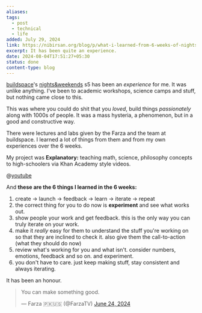 ```yaml
---
aliases: 
tags:
  - post
  - technical
  - life
added: July 29, 2024
link: https://nibirsan.org/blog/p/what-i-learned-from-6-weeks-of-nightsweekends-s5
excerpt: It has been quite an experience.
date: 2024-08-04T17:51:27+05:30
status: done
content-type: blog
---
```

[buildspace](https://buildspace.so/)'s [nights&weekends](https://buildspace.so/nw) s5 has been an *experience* for me. It was unlike anything. I've been to academic workshops, science camps and stuff, but nothing came close to this.

This was where you could do shit that you *loved*, build things *passionately* along with 1000s of people. It was a mass hysteria, a phenomenon, but in a good and constructive way.

There were lectures and labs given by the Farza and the team at buildspace. I learned a lot of things from them and from my own experiences over the 6 weeks.

My project was **Explanatory:** teaching math, science, philosophy concepts to high-schoolers via Khan Academy style videos.

@[youtube](https://youtu.be/qa3-OGwweQk)

And **these are the 6 things I learned in the 6 weeks:**

1. create -> launch -> feedback -> learn -> iterate -> repeat
2. the correct thing for you to do now is **experiment** and see what works out. 
3. show people your work and get feedback. this is the only way you can truly iterate on your work.
4. make it *really* easy for them to understand the stuff you're working on so that they are inclined to check it. also give them the call-to-action (what they should do now)
5. review what's working for you and what isn't. consider numbers, emotions, feedback and so on. and experiment.
6. you don't have to care. just keep making stuff, stay consistent and always iterating.

It has been an honour.

<blockquote class="twitter-tweet"><p lang="en" dir="ltr">You can make something good.</p>&mdash; Farza 🇵🇰🇺🇸 (@FarzaTV) <a href="https://twitter.com/FarzaTV/status/1805305349525983723?ref_src=twsrc%5Etfw">June 24, 2024</a></blockquote> <script async src="https://platform.twitter.com/widgets.js" charset="utf-8"></script>